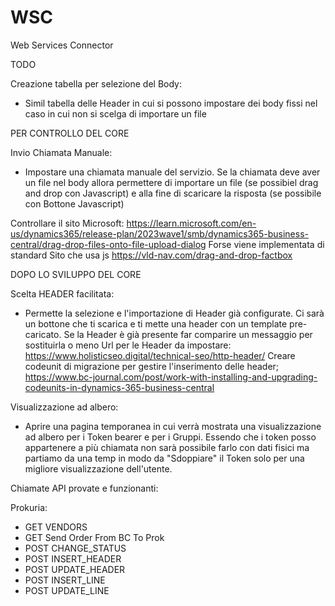 # WSC
Web Services Connector

TODO

Creazione tabella per selezione del Body:
- Simil tabella delle Header in cui si possono impostare dei body fissi nel caso in cui non si scelga di importare un file 

PER CONTROLLO DEL CORE

Invio Chiamata Manuale:
- Impostare una chiamata manuale del servizio. Se la chiamata deve aver un file nel body allora permettere di importare un file (se possibiel drag and drop con Javascript) e alla fine di scaricare la risposta (se possibile con Bottone Javascript)

Controllare il sito Microsoft:
https://learn.microsoft.com/en-us/dynamics365/release-plan/2023wave1/smb/dynamics365-business-central/drag-drop-files-onto-file-upload-dialog
Forse viene implementata di standard
Sito che usa js
https://vld-nav.com/drag-and-drop-factbox


DOPO LO SVILUPPO DEL CORE

Scelta HEADER facilitata: 
- Permette la selezione e l'importazione di Header già configurate. Ci sarà un bottone che ti scarica e ti mette una header con un template pre-caricato. Se la Header è già presente far comparire un messaggio per sostituirla o meno
Url per le Header da impostare: https://www.holisticseo.digital/technical-seo/http-header/
Creare codeunit di migrazione per gestire l'inserimento delle header;
https://www.bc-journal.com/post/work-with-installing-and-upgrading-codeunits-in-dynamics-365-business-central

Visualizzazione ad albero:
- Aprire una pagina temporanea in cui verrà mostrata una visualizzazione ad albero per i Token bearer e per i Gruppi. Essendo che i token posso appartenere a più chiamata non sarà possibile farlo con dati fisici ma partiamo da una temp in modo da "Sdoppiare" il Token solo per una migliore visualizzazione dell'utente.

Chiamate API provate e funzionanti:

Prokuria:
- GET VENDORS
- GET Send Order From BC To Prok
- POST CHANGE_STATUS
- POST INSERT_HEADER
- POST UPDATE_HEADER
- POST INSERT_LINE
- POST UPDATE_LINE